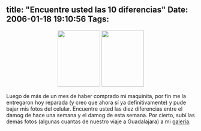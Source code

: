 title: "Encuentre usted las 10 diferencias"
Date: 2006-01-18 19:10:56
Tags: 
---
<p align="center"><a target="_parent" href="http://gallery/moblog/Picture_31_002"><img width="113" height="150" border="0" src="gallery/albums/moblog/Picture_31_002.thumb.jpg" alt=" "/></a>  <a target="_blank" href="http://gallery/moblog/Picture_32_002"><img width="113" height="150" border="0" src="gallery/albums/moblog/Picture_32_002.thumb.jpg" alt=" "/></a></p>
<p align="left">Luego de más de un mes de haber comprado mi maquinita, por fin me la entregaron hoy reparada (y creo que ahora sí ya definitivamente) y pude bajar mis fotos del celular. Encuentre usted las diez diferencias entre el damog de hace una semana y el damog de esta semana. Por cierto, subí las demás fotos (algunas cuantas de nuestro viaje a Guadalajara) a mi <a target="_blank" href="http://gallery">galería</a>.</p>
<br/><br/>
